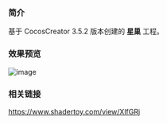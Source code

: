 ### 简介
基于 CocosCreator 3.5.2 版本创建的 **星巢** 工程。

### 效果预览
![image](../../../gif/202208/2022080902.gif)

### 相关链接
https://www.shadertoy.com/view/XlfGRj